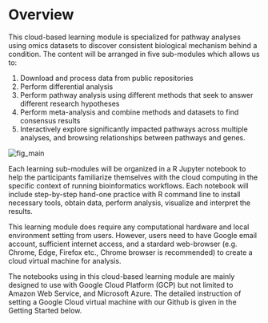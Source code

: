 # Overview

This cloud-based learning module is specialized for pathway analyses using omics datasets to discover consistent 
biological mechanism behind a condition. The content will be arranged in five sub-modules which allows us to: 

1. Download and process data from public repositories
2. Perform differential analysis
3. Perform pathway analysis using different methods that seek to answer different research hypotheses
4. Perform meta-analysis and combine methods and datasets to find consensus results
5. Interactively explore significantly impacted pathways across multiple analyses, and browsing relationships between 
pathways and genes.

![fig_main](./images/Intro/Main-img.png)

Each learning sub-modules will be organized in a R Jupyter notebook to help the participants familiarize themselves 
with the cloud computing in the specific context of running bioinformatics workflows. Each notebook will include 
step-by-step hand-one practice with R command line to install necessary tools, obtain data, perform analysis, visualize 
and interpret the results.

This learning module does require any computational hardware and local environment setting from users. However, 
users need to have Google email account, sufficient internet access, and a stardard web-browser (e.g. Chrome, Edge, 
Firefox etc., Chrome browser is recommended) to create a cloud virtual machine for analysis.

The notebooks using in this cloud-based learning module are mainly designed to use with Google Cloud Platform (GCP) but 
not limited to Amazon Web Service, and Microsoft Azure. The detailed instruction of setting a Google Cloud virtual 
machine with our Github is given in the Getting Started below.

```{tableofcontents}
```
